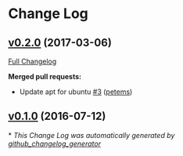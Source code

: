 # Change Log

## [v0.2.0](https://github.com/petems/petems-fish/tree/v0.2.0) (2017-03-06)
[Full Changelog](https://github.com/petems/petems-fish/compare/v0.1.0...v0.2.0)

**Merged pull requests:**

- Update apt for ubuntu [\#3](https://github.com/petems/petems-fish/pull/3) ([petems](https://github.com/petems))

## [v0.1.0](https://github.com/petems/petems-fish/tree/v0.1.0) (2016-07-12)


\* *This Change Log was automatically generated by [github_changelog_generator](https://github.com/skywinder/Github-Changelog-Generator)*